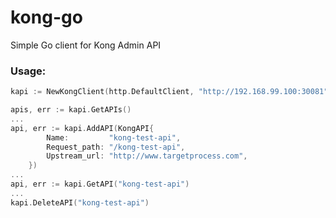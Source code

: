 # kong-go
Simple Go client for Kong Admin API

### Usage:

```go
kapi := NewKongClient(http.DefaultClient, "http://192.168.99.100:30081")

apis, err := kapi.GetAPIs()
...
api, err := kapi.AddAPI(KongAPI{
		Name:         "kong-test-api",
		Request_path: "/kong-test-api",
		Upstream_url: "http://www.targetprocess.com",
	})
...
api, err := kapi.GetAPI("kong-test-api")
...
kapi.DeleteAPI("kong-test-api")
```
